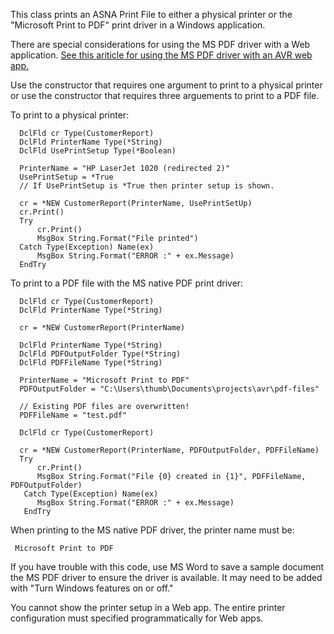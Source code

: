 This class prints an ASNA Print File to either a physical printer 
or the "Microsoft Print to PDF" print driver in a Windows application. 

There are special considerations for using the MS PDF driver with a 
Web application. [See this ariticle for using the MS PDF driver 
with an AVR web app.](https://www.asna.com/en/kb/windows-native-pdf-driver)
 
Use the constructor that requires one argument to print to a physical 
printer or use the constructor that requires three arguements to print
to a PDF file. 
                                                                                          
To print to a physical printer:

```
  DclFld cr Type(CustomerReport) 	
  DclFld PrinterName Type(*String) 
  DclFld UsePrintSetup Type(*Boolean) 
 
  PrinterName = "HP LaserJet 1020 (redirected 2)"
  UsePrintSetup = *True 
  // If UsePrintSetup is *True then printer setup is shown.

  cr = *NEW CustomerReport(PrinterName, UsePrintSetUp) 
  cr.Print()
  Try 
      cr.Print()
      MsgBox String.Format("File printed") 
  Catch Type(Exception) Name(ex)
	  MsgBox String.Format("ERROR :" + ex.Message) 
  EndTry 
```   

To print to a PDF file with the MS native PDF print driver:

```
  DclFld cr Type(CustomerReport) 	
  DclFld PrinterName Type(*String) 

  cr = *NEW CustomerReport(PrinterName) 

  DclFld PrinterName Type(*String) 
  DclFld PDFOutputFolder Type(*String) 
  DclFld PDFFileName Type(*String) 
  
  PrinterName = "Microsoft Print to PDF"
  PDFOutputFolder = "C:\Users\thumb\Documents\projects\avr\pdf-files"

  // Existing PDF files are overwritten! 
  PDFFileName = "test.pdf"

  DclFld cr Type(CustomerReport) 	
		
  cr = *NEW CustomerReport(PrinterName, PDFOutputFolder, PDFFileName) 
  Try 
      cr.Print()
      MsgBox String.Format("File {0} created in {1}", PDFFileName, PDFOutputFolder) 
   Catch Type(Exception) Name(ex)
      MsgBox String.Format("ERROR :" + ex.Message) 
   EndTry 
```   

When printing to the MS native PDF driver, the printer name
must be:

     Microsoft Print to PDF

If you have trouble with this code, use MS Word to save a sample document 
the MS PDF driver to ensure the driver is available. It may need
to be added with "Turn Windows features on or off."

You cannot show the printer setup in a Web app. The entire printer configuration must 
specified programmatically for Web apps. 